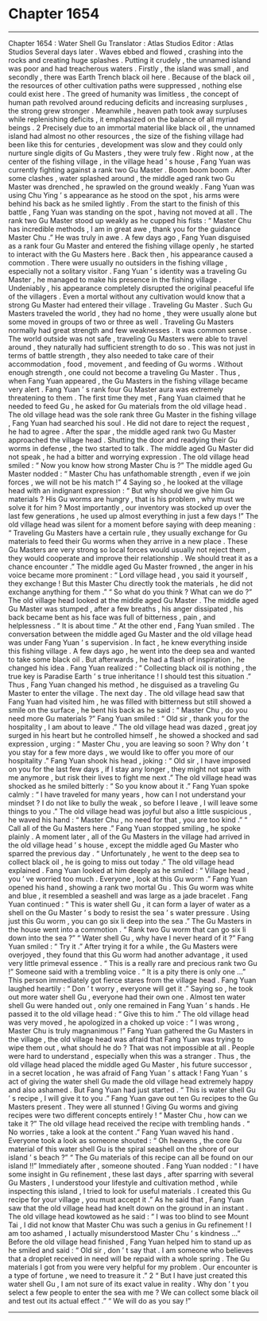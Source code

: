 
# Chapter 1654


---

Chapter 1654 : Water Shell Gu
Translator :
Atlas Studios
Editor :
Atlas Studios
Several days later .
Waves ebbed and flowed , crashing into the rocks and creating huge splashes .
Putting it crudely , the unnamed island was poor and had treacherous waters . Firstly , the island was small , and secondly , there was Earth Trench black oil here . Because of the black oil , the resources of other cultivation paths were suppressed , nothing else could exist here .
The greed of humanity was limitless , the concept of human path revolved around reducing deficits and increasing surpluses , the strong grew stronger . Meanwhile , heaven path took away surpluses while replenishing deficits , it emphasized on the balance of all myriad beings .
2
Precisely due to an immortal material like black oil , the unnamed island had almost no other resources , the size of the fishing village had been like this for centuries , development was slow and they could only nurture single digits of Gu Masters , they were truly few .
Right now , at the center of the fishing village , in the village head ’ s house , Fang Yuan was currently fighting against a rank two Gu Master .
Boom boom boom .
After some clashes , water splashed around , the middle aged rank two Gu Master was drenched , he sprawled on the ground weakly .
Fang Yuan was using Chu Ying ’ s appearance as he stood on the spot , his arms were behind his back as he smiled lightly .
From the start to the finish of this battle , Fang Yuan was standing on the spot , having not moved at all .
The rank two Gu Master stood up weakly as he cupped his fists : “ Master Chu has incredible methods , I am in great awe , thank you for the guidance Master Chu .”
He was truly in awe .
A few days ago , Fang Yuan disguised as a rank four Gu Master and entered the fishing village openly , he started to interact with the Gu Masters here .
Back then , his appearance caused a commotion . There were usually no outsiders in the fishing village , especially not a solitary visitor .
Fang Yuan ’ s identity was a traveling Gu Master , he managed to make his presence in the fishing village . Undeniably , his appearance completely disrupted the original peaceful life of the villagers .
Even a mortal without any cultivation would know that a strong Gu Master had entered their village .
Traveling Gu Master .
Such Gu Masters traveled the world , they had no home , they were usually alone but some moved in groups of two or three as well .
Traveling Gu Masters normally had great strength and few weaknesses .
It was common sense .
The world outside was not safe , traveling Gu Masters were able to travel around , they naturally had sufficient strength to do so . This was not just in terms of battle strength , they also needed to take care of their accommodation , food , movement , and feeding of Gu worms .
Without enough strength , one could not become a traveling Gu Master .
Thus , when Fang Yuan appeared , the Gu Masters in the fishing village became very alert .
Fang Yuan ’ s rank four Gu Master aura was extremely threatening to them .
The first time they met , Fang Yuan claimed that he needed to feed Gu , he asked for Gu materials from the old village head .
The old village head was the sole rank three Gu Master in the fishing village , Fang Yuan had searched his soul . He did not dare to reject the request , he had to agree .
After the spar , the middle aged rank two Gu Master approached the village head .
Shutting the door and readying their Gu worms in defense , the two started to talk .
The middle aged Gu Master did not speak , he had a bitter and worrying expression . The old village head smiled : “ Now you know how strong Master Chu is ?”
The middle aged Gu Master nodded : “ Master Chu has unfathomable strength , even if we join forces , we will not be his match !”
4
Saying so , he looked at the village head with an indignant expression : “ But why should we give him Gu materials ? His Gu worms are hungry , that is his problem , why must we solve it for him ? Most importantly , our inventory was stocked up over the last few generations , he used up almost everything in just a few days !”
The old village head was silent for a moment before saying with deep meaning : “ Traveling Gu Masters have a certain rule , they usually exchange for Gu materials to feed their Gu worms when they arrive in a new place . These Gu Masters are very strong so local forces would usually not reject them , they would cooperate and improve their relationship . We should treat it as a chance encounter .”
The middle aged Gu Master frowned , the anger in his voice became more prominent : “ Lord village head , you said it yourself , they exchange ! But this Master Chu directly took the materials , he did not exchange anything for them .”
“ So what do you think ? What can we do ?” The old village head looked at the middle aged Gu Master .
The middle aged Gu Master was stumped , after a few breaths , his anger dissipated , his back became bent as his face was full of bitterness , pain , and helplessness .
“ It is about time .” At the other end , Fang Yuan smiled .
The conversation between the middle aged Gu Master and the old village head was under Fang Yuan ’ s supervision . In fact , he knew everything inside this fishing village .
A few days ago , he went into the deep sea and wanted to take some black oil . But afterwards , he had a flash of inspiration , he changed his idea .
Fang Yuan realized : “ Collecting black oil is nothing , the true key is Paradise Earth ’ s true inheritance ! I should test this situation .”
Thus , Fang Yuan changed his method , he disguised as a traveling Gu Master to enter the village .
The next day .
The old village head saw that Fang Yuan had visited him , he was filled with bitterness but still showed a smile on the surface , he bent his back as he said : “ Master Chu , do you need more Gu materials ?”
Fang Yuan smiled : “ Old sir , thank you for the hospitality , I am about to leave .”
The old village head was dazed , great joy surged in his heart but he controlled himself , he showed a shocked and sad expression , urging : “ Master Chu , you are leaving so soon ? Why don ’ t you stay for a few more days , we would like to offer you more of our hospitality .”
Fang Yuan shook his head , joking : “ Old sir , I have imposed on you for the last few days , if I stay any longer , they might not spar with me anymore , but risk their lives to fight me next .”
The old village head was shocked as he smiled bitterly : “ So you know about it .”
Fang Yuan spoke calmly : “ I have traveled for many years , how can I not understand your mindset ? I do not like to bully the weak , so before I leave , I will leave some things to you .”
The old village head was joyful but also a little suspicious , he waved his hand : “ Master Chu , no need for that , you are too kind .”
“ Call all of the Gu Masters here .” Fang Yuan stopped smiling , he spoke plainly .
A moment later , all of the Gu Masters in the village had arrived in the old village head ’ s house , except the middle aged Gu Master who sparred the previous day .
“ Unfortunately , he went to the deep sea to collect black oil , he is going to miss out today .” The old village head explained .
Fang Yuan looked at him deeply as he smiled : “ Village head , you ’ ve worried too much . Everyone , look at this Gu worm .”
Fang Yuan opened his hand , showing a rank two mortal Gu .
This Gu worm was white and blue , it resembled a seashell and was large as a jade bracelet .
Fang Yuan continued : “ This is water shell Gu , it can form a layer of water as a shell on the Gu Master ’ s body to resist the sea ’ s water pressure . Using just this Gu worm , you can go six li deep into the sea .”
The Gu Masters in the house went into a commotion .
“ Rank two Gu worm that can go six li down into the sea ?”
“ Water shell Gu , why have I never heard of it ?”
Fang Yuan smiled : “ Try it .”
After trying it for a while , the Gu Masters were overjoyed , they found that this Gu worm had another advantage , it used very little primeval essence .
“ This is a really rare and precious rank two Gu !” Someone said with a trembling voice .
“ It is a pity there is only one …”
This person immediately got fierce stares from the village head .
Fang Yuan laughed heartily : “ Don ’ t worry , everyone will get it .” Saying so , he took out more water shell Gu , everyone had their own one .
Almost ten water shell Gu were handed out , only one remained in Fang Yuan ’ s hands . He passed it to the old village head : “ Give this to him .”
The old village head was very moved , he apologized in a choked up voice : “ I was wrong , Master Chu is truly magnanimous !”
Fang Yuan gathered the Gu Masters in the village , the old village head was afraid that Fang Yuan was trying to wipe them out , what should he do ?
That was not impossible at all .
People were hard to understand , especially when this was a stranger .
Thus , the old village head placed the middle aged Gu Master , his future successor , in a secret location , he was afraid of Fang Yuan ’ s attack !
Fang Yuan ’ s act of giving the water shell Gu made the old village head extremely happy and also ashamed .
But Fang Yuan had just started .
“ This is water shell Gu ’ s recipe , I will give it to you .” Fang Yuan gave out ten Gu recipes to the Gu Masters present .
They were all stunned !
Giving Gu worms and giving recipes were two different concepts entirely !
“ Master Chu , how can we take it ?” The old village head received the recipe with trembling hands .
“ No worries , take a look at the content .” Fang Yuan waved his hand .
Everyone took a look as someone shouted : “ Oh heavens , the core Gu material of this water shell Gu is the spiral seashell on the shore of our island ’ s beach ?”
“ The Gu materials of this recipe can all be found on our island !!” Immediately after , someone shouted .
Fang Yuan nodded : “ I have some insight in Gu refinement , these last days , after sparring with several Gu Masters , I understood your lifestyle and cultivation method , while inspecting this island , I tried to look for useful materials . I created this Gu recipe for your village , you must accept it .”
As he said that , Fang Yuan saw that the old village head had knelt down on the ground in an instant .
The old village head kowtowed as he said : “ I was too blind to see Mount Tai , I did not know that Master Chu was such a genius in Gu refinement ! I am too ashamed , I actually misunderstood Master Chu ’ s kindness …”
Before the old village head finished , Fang Yuan helped him to stand up as he smiled and said : “ Old sir , don ’ t say that . I am someone who believes that a droplet received in need will be repaid with a whole spring . The Gu materials I got from you were very helpful for my problem . Our encounter is a type of fortune , we need to treasure it .”
2
“ But I have just created this water shell Gu , I am not sure of its exact value in reality . Why don ’ t you select a few people to enter the sea with me ? We can collect some black oil and test out its actual effect .”
“ We will do as you say !”

---

